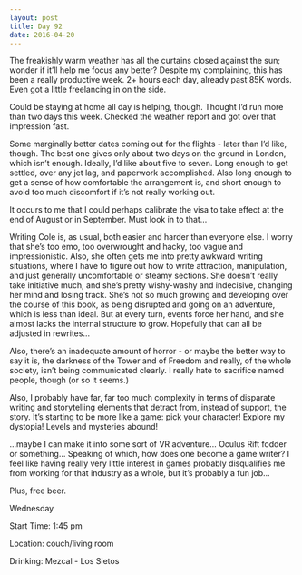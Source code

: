 ```yaml
---
layout: post
title: Day 92
date: 2016-04-20
---
```


The freakishly warm weather has all the curtains closed against the sun; wonder if it’ll help me focus any better? Despite my complaining, this has been a really productive week. 2+ hours each day, already past 85K words. Even got a little freelancing in on the side. 

Could be staying at home all day is helping, though. Thought I’d run more than two days this week. Checked the weather report and got over that impression fast. 

Some marginally better dates coming out for the flights - later than I’d like, though. The best one gives only about two days on the ground in London, which isn’t enough. Ideally, I’d like about five to seven. Long enough to get settled, over any jet lag, and paperwork accomplished. Also long enough to get a sense of how comfortable the arrangement is, and short enough to avoid too much discomfort if it’s not really working out. 

It occurs to me that I could perhaps calibrate the visa to take effect at the end of August or in September. Must look in to that… 

Writing Cole is, as usual, both easier and harder than everyone else. I worry that she’s too emo, too overwrought and hacky, too vague and impressionistic. Also, she often gets me into pretty awkward writing situations, where I have to figure out how to write attraction, manipulation, and just generally uncomfortable or steamy sections. She doesn’t really take initiative much, and she’s pretty wishy-washy and indecisive, changing her mind and losing track. She’s not so much growing and developing over the course of this book, as being disrupted and going on an adventure, which is less than ideal. But at every turn, events force her hand, and she almost lacks the internal structure to grow. Hopefully that can all be adjusted in rewrites… 

Also, there’s an inadequate amount of horror - or maybe the better way to say it is, the darkness of the Tower and of Freedom and really, of the whole society, isn’t being communicated clearly. I really hate to sacrifice named people, though (or so it seems.) 

Also, I probably have far, far too much complexity in terms of disparate writing and storytelling elements that detract from, instead of support, the story. It’s starting to be more like a game: pick your character! Explore my dystopia! Levels and mysteries abound! 

…maybe I can make it into some sort of VR adventure… Oculus Rift fodder or something… Speaking of which, how does one become a game writer? I feel like having really very little interest in games probably disqualifies me from working for that industry as a whole, but it’s probably a fun job… 

Plus, free beer.


Wednesday

Start Time: 1:45 pm

Location: couch/living room

Drinking: Mezcal - Los Sietos
